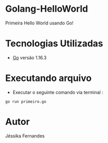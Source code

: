 # Golang-HelloWorld

Primeira Hello World usando Go!

# Tecnologias Utilizadas

- [Go](https://golang.org/) versão 1.16.3

# Executando arquivo

- Executar o seguinte comando via terminal :

`go run primeiro.go`

# Autor
Jéssika Fernandes 
